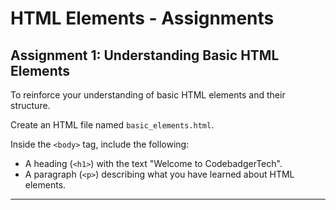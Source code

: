 # HTML Elements - Assignments

## Assignment 1: Understanding Basic HTML Elements

To reinforce your understanding of basic HTML elements and their structure.

Create an HTML file named `basic_elements.html`.

Inside the `<body>` tag, include the following:

- A heading (`<h1>`) with the text "Welcome to CodebadgerTech".
- A paragraph (`<p>`) describing what you have learned about HTML elements.

---
